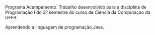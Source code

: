 Programa Acampamento.
Trabalho desenvolvido para a disciplina de Programação I do 3º semestre do curso de Ciência da Computação da UFFS.

Aprendendo a linguagem de programação Java.
